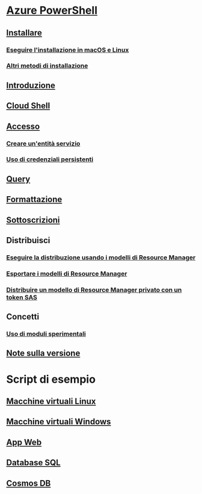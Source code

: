 # [Azure PowerShell](../overview.md)

## [Installare](../install-azurerm-ps.md)
### [Eseguire l'installazione in macOS e Linux](../install-azurermps-maclinux.md)
### [Altri metodi di installazione](../other-install.md)

## [Introduzione](../get-started-azureps.md)

## [Cloud Shell](https://docs.microsoft.com/azure/cloud-shell/overview)

## [Accesso](../authenticate-azureps.md)
### [Creare un'entità servizio](../create-azure-service-principal-azureps.md)
### [Uso di credenziali persistenti](../context-persistence.md)

## [Query](../queries-azureps.md)
## [Formattazione](../formatting-output.md)
## [Sottoscrizioni](../manage-subscriptions-azureps.md)

## Distribuisci
### [Eseguire la distribuzione usando i modelli di Resource Manager](/azure/azure-resource-manager/resource-group-template-deploy)
### [Esportare i modelli di Resource Manager](/azure/azure-resource-manager/resource-manager-export-template-powershell)
### [Distribuire un modello di Resource Manager privato con un token SAS](/azure/azure-resource-manager/resource-manager-powershell-sas-token)

## Concetti
### [Uso di moduli sperimentali](../using-experimental-modules.md)

## [Note sulla versione](release-notes-azureps.md)

# Script di esempio
## [Macchine virtuali Linux](/azure/virtual-machines/linux/powershell-samples?toc=%2fpowershell%2fmodule%2ftoc.json)
## [Macchine virtuali Windows](/azure/virtual-machines/windows/powershell-samples?toc=%2fpowershell%2fmodule%2ftoc.json)
## [App Web](/azure/app-service-web/app-service-powershell-samples?toc=%2fpowershell%2fmodule%2ftoc.json)
## [Database SQL](/azure/sql-database/sql-database-powershell-samples?toc=%2fpowershell%2fmodule%2ftoc.json)
## [Cosmos DB](/azure/cosmos-db/powershell-samples?toc=%2fpowershell%2fmodules%2ftoc.json)
